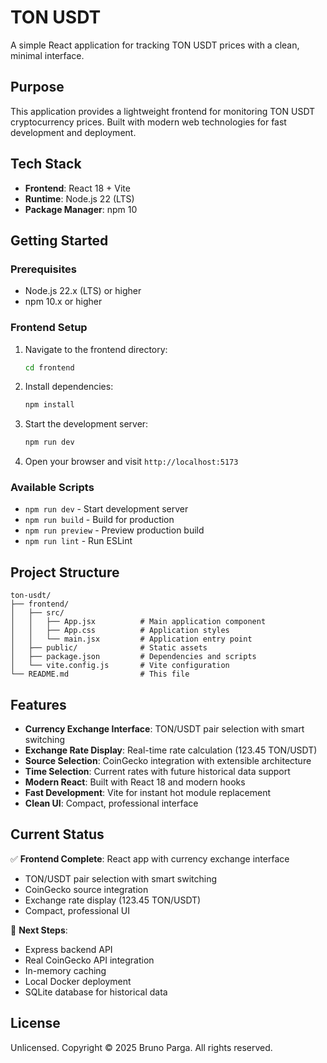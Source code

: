 # TON USDT

A simple React application for tracking TON USDT prices with a clean, minimal interface.

## Purpose

This application provides a lightweight frontend for monitoring TON USDT cryptocurrency prices. Built with modern web technologies for fast development and deployment.

## Tech Stack

- **Frontend**: React 18 + Vite
- **Runtime**: Node.js 22 (LTS)
- **Package Manager**: npm 10

## Getting Started

### Prerequisites

- Node.js 22.x (LTS) or higher
- npm 10.x or higher

### Frontend Setup

1. Navigate to the frontend directory:
   ```bash
   cd frontend
   ```

2. Install dependencies:
   ```bash
   npm install
   ```

3. Start the development server:
   ```bash
   npm run dev
   ```

4. Open your browser and visit `http://localhost:5173`

### Available Scripts

- `npm run dev` - Start development server
- `npm run build` - Build for production
- `npm run preview` - Preview production build
- `npm run lint` - Run ESLint

## Project Structure

```
ton-usdt/
├── frontend/
│   ├── src/
│   │   ├── App.jsx          # Main application component
│   │   ├── App.css          # Application styles
│   │   └── main.jsx         # Application entry point
│   ├── public/              # Static assets
│   ├── package.json         # Dependencies and scripts
│   └── vite.config.js       # Vite configuration
└── README.md                # This file
```

## Features

- **Currency Exchange Interface**: TON/USDT pair selection with smart switching
- **Exchange Rate Display**: Real-time rate calculation (123.45 TON/USDT)
- **Source Selection**: CoinGecko integration with extensible architecture
- **Time Selection**: Current rates with future historical data support
- **Modern React**: Built with React 18 and modern hooks
- **Fast Development**: Vite for instant hot module replacement
- **Clean UI**: Compact, professional interface

## Current Status

✅ **Frontend Complete**: React app with currency exchange interface
- TON/USDT pair selection with smart switching
- CoinGecko source integration
- Exchange rate display (123.45 TON/USDT)
- Compact, professional UI

🔄 **Next Steps**:
- Express backend API
- Real CoinGecko API integration
- In-memory caching
- Local Docker deployment
- SQLite database for historical data

## License

Unlicensed. Copyright © 2025 Bruno Parga. All rights reserved. 
